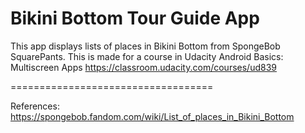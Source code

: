 Bikini Bottom Tour Guide App
===================================

This app displays lists of places in Bikini Bottom from SpongeBob SquarePants.
This is made for a course in Udacity 
Android Basics: Multiscreen Apps
https://classroom.udacity.com/courses/ud839

===================================

References: https://spongebob.fandom.com/wiki/List_of_places_in_Bikini_Bottom
